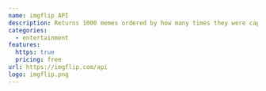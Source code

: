 ```yaml
---
name: imgflip API
description: Returns 1000 memes ordered by how many times they were captioned in last 30 days
categories:
  - entertainment
features:
  https: true
  pricing: free
url: https://imgflip.com/api
logo: imgflip.png
---
```

